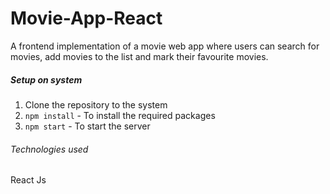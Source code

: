 ﻿# Movie-App-React
A frontend implementation of a movie web app where users can search for movies, add movies to the list and mark their favourite movies.

##### Setup on system
1. Clone the repository to the system
2. `npm install` - To install the required packages
3. `npm start` - To start the server

###### Technologies used
React Js
